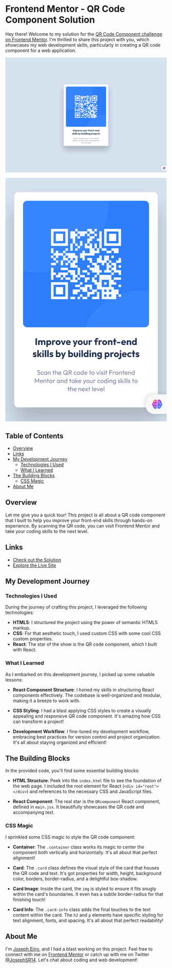 # Frontend Mentor - QR Code Component Solution

Hey there! Welcome to my solution for the [QR Code Component challenge on Frontend Mentor](https://www.frontendmentor.io/challenges/qr-code-component-iux_sIO_H). I'm thrilled to share this project with you, which showcases my web development skills, particularly in creating a QR code component for a web application.

![Screenshot of QR Code Component in Desktop view](./public/design%20output/desktop%20view.png)

![Screenshot of QR Code Component in Mobile view](./public/design%20output/mobile%20view.png)

## Table of Contents

- [Overview](#overview)
- [Links](#links)
- [My Development Journey](#my-development-journey)
  - [Technologies I Used](#technologies-i-used)
  - [What I Learned](#what-i-learned)
- [The Building Blocks](#the-building-blocks)
  - [CSS Magic](#css-magic)
- [About Me](#about-me)

## Overview

Let me give you a quick tour! This project is all about a QR code component that I built to help you improve your front-end skills through hands-on experience. By scanning the QR code, you can visit Frontend Mentor and take your coding skills to the next level.

## Links

- [Check out the Solution](https://github.com/Thebigjoe10/qr-component.git)
- [Explore the Live Site](https://qr-component-frontendmentor1.netlify.app/)

## My Development Journey

### Technologies I Used

During the journey of crafting this project, I leveraged the following technologies:

- **HTML5**: I structured the project using the power of semantic HTML5 markup.
- **CSS**: For that aesthetic touch, I used custom CSS with some cool CSS custom properties.
- **React**: The star of the show is the QR code component, which I built with React.

### What I Learned

As I embarked on this development journey, I picked up some valuable lessons:

- **React Component Structure**: I honed my skills in structuring React components effectively. The codebase is well-organized and modular, making it a breeze to work with.

- **CSS Styling**: I had a blast applying CSS styles to create a visually appealing and responsive QR code component. It's amazing how CSS can transform a project!

- **Development Workflow**: I fine-tuned my development workflow, embracing best practices for version control and project organization. It's all about staying organized and efficient!

## The Building Blocks

In the provided code, you'll find some essential building blocks:

- **HTML Structure**: Peek into the `index.html` file to see the foundation of the web page. I included the root element for React (`<div id="root"></div>`) and references to the necessary CSS and JavaScript files.

- **React Component**: The real star is the `QRcomponent` React component, defined in `main.jsx`. It beautifully showcases the QR code and accompanying text.

### CSS Magic

I sprinkled some CSS magic to style the QR code component:

- **Container**: The `.container` class works its magic to center the component both vertically and horizontally. It's all about that perfect alignment!

- **Card**: The `.card` class defines the visual style of the card that houses the QR code and text. It's got properties for width, height, background color, borders, border-radius, and a delightful box-shadow.

- **Card Image**: Inside the card, the `img` is styled to ensure it fits snugly within the card's boundaries. It even has a subtle border-radius for that finishing touch!

- **Card Info**: The `.card-info` class adds the final touches to the text content within the card. The `h2` and `p` elements have specific styling for text alignment, fonts, and spacing. It's all about that perfect readability!

## About Me

I'm [Joseph Ejiro](https://joecodes.netlify.app), and I had a blast working on this project. Feel free to connect with me on [Frontend Mentor](https://www.frontendmentor.io/profile/Thebigjoe10) or catch up with me on Twitter [@JosephSR14](https://twitter.com/JosephSR14). Let's chat about coding and web development!
